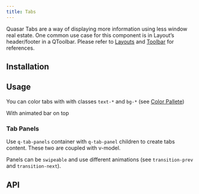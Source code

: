 ```yaml
---
title: Tabs
---
```

Quasar Tabs are a way of displaying more information using less window real estate.
One common use case for this component is in Layout’s header/footer in a QToolbar. Please refer to [Layouts](/layout/layout) and [Toolbar](/vue-components/toolbar) for references.

## Installation

<doc-installation :components="['QTabs','QTab','QTabPane','QRouteTab']" />

## Usage

<doc-example title="Standard" file="QTabs/Standard" />

<doc-example title="Types" file="QTabs/Types" />

You can color tabs with with classes `text-*` and `bg-*` (see [Color Pallete](/style/color-pallete))

<doc-example title="Colors" file="QTabs/Colors" />

<doc-example title="Glossy" file="QTabs/Glossy" />

With animated bar on top

<doc-example title="Bar on Top" file="QTabs/TopBar" />

<doc-example title="With Alerts and Counts" file="QTabs/AlertsAndCounts" />

<doc-example title="Alignments" file="QTabs/Alignments" />

<doc-example title="Default Tab" file="QTabs/DefaultTab" />

<doc-example title="Usage with V-model" file="QTabs/VModel" />

### Tab Panels
Use `q-tab-panels` container with `q-tab-panel` children to create tabs content. These two are coupled with v-model.

Panels can be `swipeable` and use different animations (see `transition-prev` and `transition-next`).

<doc-example title="Swipeable Animated Panels" file="QTabs/Panels" />

<doc-example title="Panels Above Tabs" file="QTabs/PanelsAbove" />

<doc-example title="Panels With Keep Alive" file="QTabs/PanelsKeepAlive" />

## API

<doc-api file="QTabs" />

<doc-api file="QTab" />

<doc-api file="QRouteTab" />

<doc-api file="QTabPanels" />

<doc-api file="QTabPanel" />
